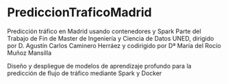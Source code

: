 # PrediccionTraficoMadrid
Predicción tráfico en Madrid usando contenedores y Spark
Parte del Trabajo de Fin de Master de Ingeniería y Ciencia de Datos
UNED, dirigido por 
D. Agustín Carlos Caminero Herráez 
y codirigido por 
Dª María del Rocío Muñoz Mansilla

Diseño y despliegue de modelos de aprendizaje profundo para la predicción de flujo de tráfico mediante Spark y Docker



